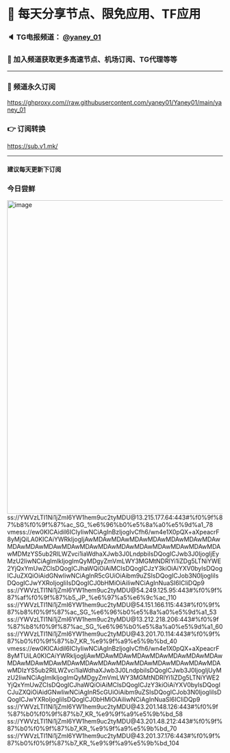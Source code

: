 # 🚀 每天分享节点、限免应用、TF应用
### 🔈 TG电报频道： [@yaney_01](https://t.me/yaney_01) 
### 🔔 加入频道获取更多高速节点、机场订阅、TG代理等等  
***
### 🔗  频道永久订阅
   https://ghproxy.com//raw.githubusercontent.com/yaney01/Yaney01/main/yaney_01
### 👉  订阅转换
   https://sub.v1.mk/
***
#### 建议每天更新下订阅
### 今日尝鲜
<img width="732" alt="image" src="https://user-images.githubusercontent.com/53202722/229664206-7832a79a-8614-43ce-a7d3-b6b1ffeb5c56.png">
ss://YWVzLTI1Ni1jZmI6YW1hem9uc2tyMDU@13.215.177.64:443#%f0%9f%87%b8%f0%9f%87%ac_SG_%e6%96%b0%e5%8a%a0%e5%9d%a1_78
vmess://ew0KICAidiI6ICIyIiwNCiAgInBzIjogIvCfh6/wn4e1X0pQX+aXpeacrF8yMjQiLA0KICAiYWRkIjogIjAwMDAwMDAwMDAwMDAwMDAwMDAwMDAwMDAwMDAwMDAwMDAwMDAwMDAwMDAwMDAwMDAwMDAwMDAwMDAwMDMzYS5ub2RlLWZvci1iaWdhaXJwb3J0LndpbiIsDQogICJwb3J0IjogIjEyMzU2IiwNCiAgImlkIjogImQyMDgyZmVmLWY3MGMtNDRlYi1iZDg5LTNiYWE2YjQxYmUwZCIsDQogICJhaWQiOiAiMCIsDQogICJzY3kiOiAiYXV0byIsDQogICJuZXQiOiAidGNwIiwNCiAgInR5cGUiOiAibm9uZSIsDQogICJob3N0IjogIiIsDQogICJwYXRoIjogIiIsDQogICJ0bHMiOiAiIiwNCiAgInNuaSI6ICIiDQp9
ss://YWVzLTI1Ni1jZmI6YW1hem9uc2tyMDU@54.249.125.95:443#%f0%9f%87%af%f0%9f%87%b5_JP_%e6%97%a5%e6%9c%ac_110
ss://YWVzLTI1Ni1jZmI6YW1hem9uc2tyMDU@54.151.166.115:443#%f0%9f%87%b8%f0%9f%87%ac_SG_%e6%96%b0%e5%8a%a0%e5%9d%a1_53
ss://YWVzLTI1Ni1jZmI6YW1hem9uc2tyMDU@13.212.218.206:443#%f0%9f%87%b8%f0%9f%87%ac_SG_%e6%96%b0%e5%8a%a0%e5%9d%a1_60
ss://YWVzLTI1Ni1jZmI6YW1hem9uc2tyMDU@43.201.70.114:443#%f0%9f%87%b0%f0%9f%87%b7_KR_%e9%9f%a9%e5%9b%bd_40
vmess://ew0KICAidiI6ICIyIiwNCiAgInBzIjogIvCfh6/wn4e1X0pQX+aXpeacrF8yMTUiLA0KICAiYWRkIjogIjAwMDAwMDAwMDAwMDAwMDAwMDAwMDAwMDAwMDAwMDAwMDAwMDAwMDAwMDAwMDAwMDAwMDAwMDAwMDAwMDIzYS5ub2RlLWZvci1iaWdhaXJwb3J0LndpbiIsDQogICJwb3J0IjogIjUyMzU2IiwNCiAgImlkIjogImQyMDgyZmVmLWY3MGMtNDRlYi1iZDg5LTNiYWE2YjQxYmUwZCIsDQogICJhaWQiOiAiMCIsDQogICJzY3kiOiAiYXV0byIsDQogICJuZXQiOiAidGNwIiwNCiAgInR5cGUiOiAibm9uZSIsDQogICJob3N0IjogIiIsDQogICJwYXRoIjogIiIsDQogICJ0bHMiOiAiIiwNCiAgInNuaSI6ICIiDQp9
ss://YWVzLTI1Ni1jZmI6YW1hem9uc2tyMDU@43.201.148.126:443#%f0%9f%87%b0%f0%9f%87%b7_KR_%e9%9f%a9%e5%9b%bd_58
ss://YWVzLTI1Ni1jZmI6YW1hem9uc2tyMDU@43.201.48.212:443#%f0%9f%87%b0%f0%9f%87%b7_KR_%e9%9f%a9%e5%9b%bd_70
ss://YWVzLTI1Ni1jZmI6YW1hem9uc2tyMDU@43.201.37.176:443#%f0%9f%87%b0%f0%9f%87%b7_KR_%e9%9f%a9%e5%9b%bd_104

